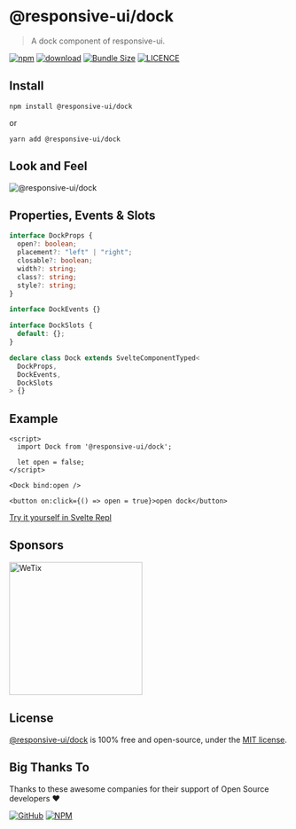 # @responsive-ui/dock

> A dock component of responsive-ui.

<p>

[![npm](https://img.shields.io/npm/v/@responsive-ui/dock.svg)](https://www.npmjs.com/package/@responsive-ui/dock)
[![download](https://img.shields.io/npm/dw/@responsive-ui/dock.svg)](https://www.npmjs.com/package/@responsive-ui/dock)
[![Bundle Size](https://badgen.net/bundlephobia/minzip/%40responsive-ui%2Faccordion)](https://bundlephobia.com/result?p=@responsive-ui/dock)
[![LICENCE](https://img.shields.io/github/license/wetix/responsive-ui)](https://github.com/wetix/responsive-ui/blob/master/LICENSE)

</p>

## Install

```console
npm install @responsive-ui/dock
```

or

```console
yarn add @responsive-ui/dock
```

## Look and Feel

<img src="https://user-images.githubusercontent.com/28108597/105842391-0f292f80-6011-11eb-94c6-47728f2eb9f3.png"
alt="@responsive-ui/dock" />

## Properties, Events & Slots

```ts
interface DockProps {
  open?: boolean;
  placement?: "left" | "right";
  closable?: boolean;
  width?: string;
  class?: string;
  style?: string;
}

interface DockEvents {}

interface DockSlots {
  default: {};
}

declare class Dock extends SvelteComponentTyped<
  DockProps,
  DockEvents,
  DockSlots
> {}
```

## Example

```svelte
<script>
  import Dock from '@responsive-ui/dock';

  let open = false;
</script>

<Dock bind:open />

<button on:click={() => open = true}>open dock</button>
```

[Try it yourself in Svelte Repl](https://svelte.dev/repl/91c1018434d44dc081229b45e18653a7?version=3.32.0)

## Sponsors

<img src="https://asset.wetix.my/images/logo/wetix.png" alt="WeTix" width="240px">

## License

[@responsive-ui/dock](https://github.com/wetix/responsive-ui/tree/master/components/dock) is 100% free and open-source, under the [MIT license](https://github.com/wetix/responsive-ui/blob/master/LICENSE).

## Big Thanks To

Thanks to these awesome companies for their support of Open Source developers ❤

[![GitHub](https://jstools.dev/img/badges/github.svg)](https://github.com/open-source)
[![NPM](https://jstools.dev/img/badges/npm.svg)](https://www.npmjs.com/)
